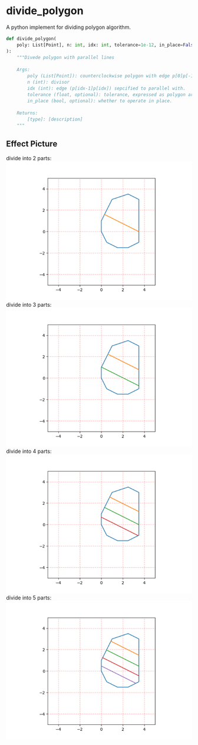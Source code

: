 # divide_polygon

A python implement for dividing polygon algorithm.

```py
def divide_polygon(
    poly: List[Point], n: int, idx: int, tolerance=1e-12, in_place=False
):
    """Divede polygon with parallel lines

    Args:
        poly (List[Point]): counterclockwise polygon with edge p[0]p[-1] on y axis.
        n (int): divisor
        idx (int): edge (p[idx-1]p[idx]) sepcified to parallel with.
        tolerance (float, optional): tolerance, expressed as polygon area percentage. Defaults to 1e-12.
        in_place (bool, optional): whether to operate in place.

    Returns:
        [type]: [description]
    """
```

## Effect Picture

divide into 2 parts:
![divide_2](./images/divide_2.png)
divide into 3 parts:
![divide_3](./images/divide_3.png)
divide into 4 parts:
![divide_4](./images/divide_4.png)
divide into 5 parts:
![divide_5](./images/divide_5.png)
